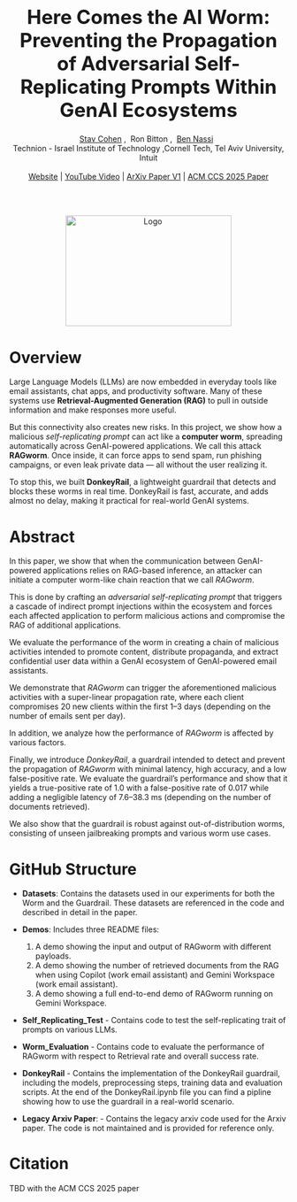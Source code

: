 
<h1 align='center' style="text-align:center; font-weight:bold; font-size:2.5em"> Here Comes the AI Worm: Preventing the Propagation of Adversarial Self-Replicating Prompts Within GenAI Ecosystems
 </h1>

<p align='center' style="text-align:center;font-size:1em;">
    <a href="https://stavc.github.io/Web/">Stav Cohen</a>&nbsp;,&nbsp;
    <a>Ron Bitton</a>&nbsp;,&nbsp;
    <a href="https://www.nassiben.com/">Ben Nassi</a>&nbsp;&nbsp;
    <br/> 
    Technion - Israel Institute of Technology
,Cornell Tech, Tel Aviv University, Intuit<br/> 
<br>
    <a href="https://sites.google.com/view/compromptmized/home">Website</a> |
    <a href="https://www.youtube.com/watch?v=FL3qHH02Yd4">YouTube Video</a> |
    <a href="https://arxiv.org/abs/2403.02817">ArXiv Paper V1</a> |
  <a href="">ACM CCS 2025 Paper</a>

</p>


<br>
<br>

<p align="center">
  <img src="Assets/Icon.png" alt="Logo" width="300" height="200">




# Overview



Large Language Models (LLMs) are now embedded in everyday tools like email assistants, chat apps, and productivity software. Many of these systems use **Retrieval-Augmented Generation (RAG)** to pull in outside information and make responses more useful.  

But this connectivity also creates new risks. In this project, we show how a malicious *self-replicating prompt* can act like a **computer worm**, spreading automatically across GenAI-powered applications. We call this attack **RAGworm**. Once inside, it can force apps to send spam, run phishing campaigns, or even leak private data — all without the user realizing it.  

To stop this, we built **DonkeyRail**, a lightweight guardrail that detects and blocks these worms in real time. DonkeyRail is fast, accurate, and adds almost no delay, making it practical for real-world GenAI systems.


# Abstract

In this paper, we show that when the communication between GenAI-powered applications relies on RAG-based inference, an attacker can initiate a computer worm-like chain reaction that we call *RAGworm*.  

This is done by crafting an *adversarial self-replicating prompt* that triggers a cascade of indirect prompt injections within the ecosystem and forces each affected application to perform malicious actions and compromise the RAG of additional applications.  

We evaluate the performance of the worm in creating a chain of malicious activities intended to promote content, distribute propaganda, and extract confidential user data within a GenAI ecosystem of GenAI-powered email assistants.  

We demonstrate that *RAGworm* can trigger the aforementioned malicious activities with a super-linear propagation rate, where each client compromises 20 new clients within the first 1–3 days (depending on the number of emails sent per day).  

In addition, we analyze how the performance of *RAGworm* is affected by various factors.  

Finally, we introduce *DonkeyRail*, a guardrail intended to detect and prevent the propagation of *RAGworm* with minimal latency, high accuracy, and a low false-positive rate. We evaluate the guardrail’s performance and show that it yields a true-positive rate of 1.0 with a false-positive rate of 0.017 while adding a negligible latency of 7.6–38.3 ms (depending on the number of documents retrieved).  

We also show that the guardrail is robust against out-of-distribution worms, consisting of unseen jailbreaking prompts and various worm use cases.

# GitHub Structure

- **Datasets**: Contains the datasets used in our experiments for both the Worm and the Guardrail. These datasets are referenced in the code and described in detail in the paper.  

- **Demos**: Includes three README files:
  1. A demo showing the input and output of RAGworm with different payloads.  
  2. A demo showing the number of retrieved documents from the RAG when using Copilot (work email assistant) and Gemini Workspace (work email assistant).  
  3. A demo showing  a full end-to-end demo of RAGworm running on Gemini Workspace.

- **Self_Replicating_Test** - Contains code to test the self-replicating trait of prompts on various LLMs.

- **Worm_Evaluation** - Contains code to evaluate the performance of RAGworm with respect to Retrieval rate and overall success rate.

- **DonkeyRail** - Contains the implementation of the DonkeyRail guardrail, including the models, preprocessing steps, training data and evaluation scripts.
 At the end of the DonkeyRail.ipynb file you can find a pipline showing how to use the guardrail in a real-world scenario.


- **Legacy Arxiv Paper**: - Contains the legacy arxiv code used for the Arxiv paper. The code is not maintained and is provided for reference only.

# Citation
TBD with the ACM CCS 2025 paper





```

